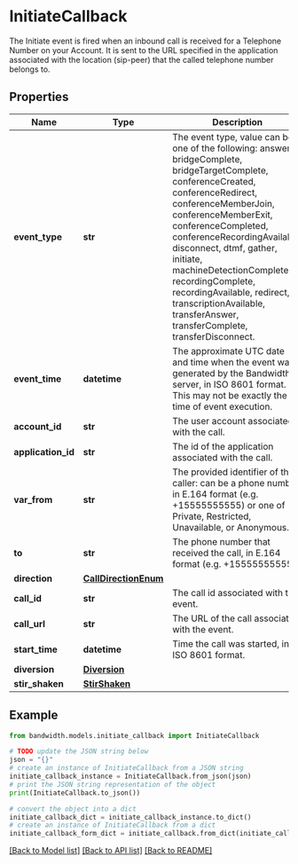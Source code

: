 # InitiateCallback

The Initiate event is fired when an inbound call is received for a Telephone Number on your Account. It is sent to the URL specified in the application associated with the location (sip-peer) that the called telephone number belongs to.

## Properties

Name | Type | Description | Notes
------------ | ------------- | ------------- | -------------
**event_type** | **str** | The event type, value can be one of the following: answer, bridgeComplete, bridgeTargetComplete, conferenceCreated, conferenceRedirect, conferenceMemberJoin, conferenceMemberExit, conferenceCompleted, conferenceRecordingAvailable, disconnect, dtmf, gather, initiate, machineDetectionComplete, recordingComplete, recordingAvailable, redirect, transcriptionAvailable, transferAnswer, transferComplete, transferDisconnect. | [optional] 
**event_time** | **datetime** | The approximate UTC date and time when the event was generated by the Bandwidth server, in ISO 8601 format. This may not be exactly the time of event execution. | [optional] 
**account_id** | **str** | The user account associated with the call. | [optional] 
**application_id** | **str** | The id of the application associated with the call. | [optional] 
**var_from** | **str** | The provided identifier of the caller: can be a phone number in E.164 format (e.g. +15555555555) or one of Private, Restricted, Unavailable, or Anonymous. | [optional] 
**to** | **str** | The phone number that received the call, in E.164 format (e.g. +15555555555). | [optional] 
**direction** | [**CallDirectionEnum**](CallDirectionEnum.md) |  | [optional] 
**call_id** | **str** | The call id associated with the event. | [optional] 
**call_url** | **str** | The URL of the call associated with the event. | [optional] 
**start_time** | **datetime** | Time the call was started, in ISO 8601 format. | [optional] 
**diversion** | [**Diversion**](Diversion.md) |  | [optional] 
**stir_shaken** | [**StirShaken**](StirShaken.md) |  | [optional] 

## Example

```python
from bandwidth.models.initiate_callback import InitiateCallback

# TODO update the JSON string below
json = "{}"
# create an instance of InitiateCallback from a JSON string
initiate_callback_instance = InitiateCallback.from_json(json)
# print the JSON string representation of the object
print(InitiateCallback.to_json())

# convert the object into a dict
initiate_callback_dict = initiate_callback_instance.to_dict()
# create an instance of InitiateCallback from a dict
initiate_callback_form_dict = initiate_callback.from_dict(initiate_callback_dict)
```
[[Back to Model list]](../README.md#documentation-for-models) [[Back to API list]](../README.md#documentation-for-api-endpoints) [[Back to README]](../README.md)


